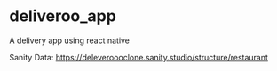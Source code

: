 # deliveroo_app
 A delivery app using react native


Sanity Data: https://deleveroooclone.sanity.studio/structure/restaurant